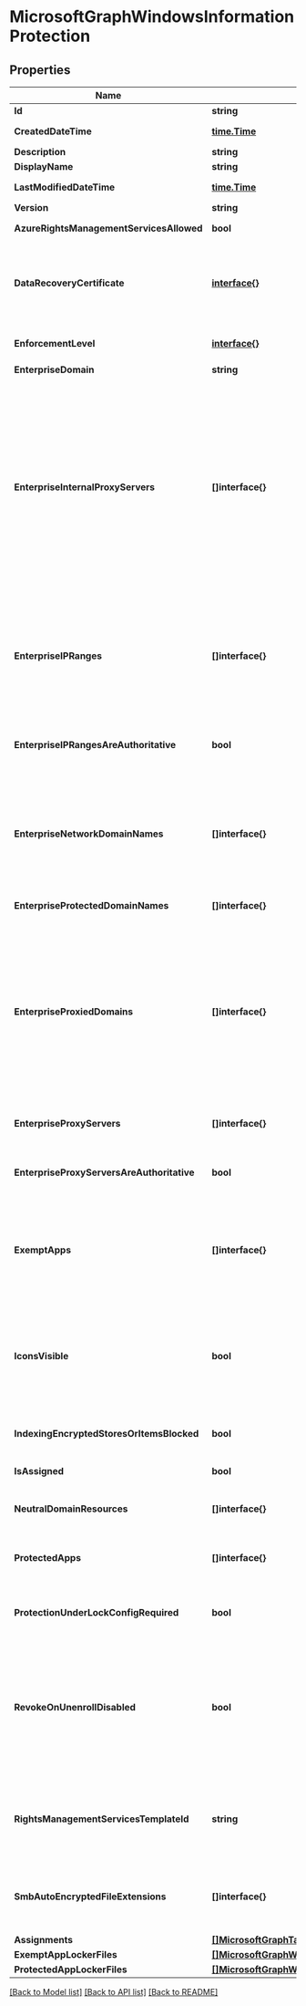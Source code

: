 # MicrosoftGraphWindowsInformationProtection

## Properties

Name | Type | Description | Notes
------------ | ------------- | ------------- | -------------
**Id** | **string** |  | [optional] 
**CreatedDateTime** | [**time.Time**](time.Time.md) | The date and time the policy was created. | [optional] 
**Description** | **string** | The policy&#39;s description. | [optional] 
**DisplayName** | **string** | Policy display name. | [optional] 
**LastModifiedDateTime** | [**time.Time**](time.Time.md) | Last time the policy was modified. | [optional] 
**Version** | **string** | Version of the entity. | [optional] 
**AzureRightsManagementServicesAllowed** | **bool** | Specifies whether to allow Azure RMS encryption for WIP | [optional] 
**DataRecoveryCertificate** | [**interface{}**](.md) | Specifies a recovery certificate that can be used for data recovery of encrypted files. This is the same as the data recovery agent(DRA) certificate for encrypting file system(EFS) | [optional] 
**EnforcementLevel** | [**interface{}**](.md) | WIP enforcement level.See the Enum definition for supported values | [optional] 
**EnterpriseDomain** | **string** | Primary enterprise domain | [optional] 
**EnterpriseInternalProxyServers** | **[]interface{}** | This is the comma-separated list of internal proxy servers. For example, \&quot;157.54.14.28, 157.54.11.118, 10.202.14.167, 157.53.14.163, 157.69.210.59\&quot;. These proxies have been configured by the admin to connect to specific resources on the Internet. They are considered to be enterprise network locations. The proxies are only leveraged in configuring the EnterpriseProxiedDomains policy to force traffic to the matched domains through these proxies | [optional] 
**EnterpriseIPRanges** | **[]interface{}** | Sets the enterprise IP ranges that define the computers in the enterprise network. Data that comes from those computers will be considered part of the enterprise and protected. These locations will be considered a safe destination for enterprise data to be shared to | [optional] 
**EnterpriseIPRangesAreAuthoritative** | **bool** | Boolean value that tells the client to accept the configured list and not to use heuristics to attempt to find other subnets. Default is false | [optional] 
**EnterpriseNetworkDomainNames** | **[]interface{}** | This is the list of domains that comprise the boundaries of the enterprise. Data from one of these domains that is sent to a device will be considered enterprise data and protected These locations will be considered a safe destination for enterprise data to be shared to | [optional] 
**EnterpriseProtectedDomainNames** | **[]interface{}** | List of enterprise domains to be protected | [optional] 
**EnterpriseProxiedDomains** | **[]interface{}** | Contains a list of Enterprise resource domains hosted in the cloud that need to be protected. Connections to these resources are considered enterprise data. If a proxy is paired with a cloud resource, traffic to the cloud resource will be routed through the enterprise network via the denoted proxy server (on Port 80). A proxy server used for this purpose must also be configured using the EnterpriseInternalProxyServers policy | [optional] 
**EnterpriseProxyServers** | **[]interface{}** | This is a list of proxy servers. Any server not on this list is considered non-enterprise | [optional] 
**EnterpriseProxyServersAreAuthoritative** | **bool** | Boolean value that tells the client to accept the configured list of proxies and not try to detect other work proxies. Default is false | [optional] 
**ExemptApps** | **[]interface{}** | Exempt applications can also access enterprise data, but the data handled by those applications are not protected. This is because some critical enterprise applications may have compatibility problems with encrypted data. | [optional] 
**IconsVisible** | **bool** | Determines whether overlays are added to icons for WIP protected files in Explorer and enterprise only app tiles in the Start menu. Starting in Windows 10, version 1703 this setting also configures the visibility of the WIP icon in the title bar of a WIP-protected app | [optional] 
**IndexingEncryptedStoresOrItemsBlocked** | **bool** | This switch is for the Windows Search Indexer, to allow or disallow indexing of items | [optional] 
**IsAssigned** | **bool** | Indicates if the policy is deployed to any inclusion groups or not. | [optional] 
**NeutralDomainResources** | **[]interface{}** | List of domain names that can used for work or personal resource | [optional] 
**ProtectedApps** | **[]interface{}** | Protected applications can access enterprise data and the data handled by those applications are protected with encryption | [optional] 
**ProtectionUnderLockConfigRequired** | **bool** | Specifies whether the protection under lock feature (also known as encrypt under pin) should be configured | [optional] 
**RevokeOnUnenrollDisabled** | **bool** | This policy controls whether to revoke the WIP keys when a device unenrolls from the management service. If set to 1 (Don&#39;t revoke keys), the keys will not be revoked and the user will continue to have access to protected files after unenrollment. If the keys are not revoked, there will be no revoked file cleanup subsequently. | [optional] 
**RightsManagementServicesTemplateId** | **string** | TemplateID GUID to use for RMS encryption. The RMS template allows the IT admin to configure the details about who has access to RMS-protected file and how long they have access | [optional] 
**SmbAutoEncryptedFileExtensions** | **[]interface{}** | Specifies a list of file extensions, so that files with these extensions are encrypted when copying from an SMB share within the corporate boundary | [optional] 
**Assignments** | [**[]MicrosoftGraphTargetedManagedAppPolicyAssignment**](microsoft.graph.targetedManagedAppPolicyAssignment.md) |  | [optional] 
**ExemptAppLockerFiles** | [**[]MicrosoftGraphWindowsInformationProtectionAppLockerFile**](microsoft.graph.windowsInformationProtectionAppLockerFile.md) |  | [optional] 
**ProtectedAppLockerFiles** | [**[]MicrosoftGraphWindowsInformationProtectionAppLockerFile**](microsoft.graph.windowsInformationProtectionAppLockerFile.md) |  | [optional] 

[[Back to Model list]](../README.md#documentation-for-models) [[Back to API list]](../README.md#documentation-for-api-endpoints) [[Back to README]](../README.md)


